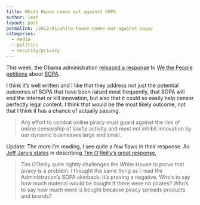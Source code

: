 ```yaml
---
title: White House comes out against SOPA
author: leah
layout: post
permalink: /2012/01/white-house-comes-out-against-sopa/
categories:
  - media
  - politics
  - security/privacy
---
```

This week, the Obama administration [released a response][1] to [We the People petitions][2] about [SOPA][3].

I think it&#8217;s well written and I like that they address not just the potential outcomes of SOPA that have been raised most frequently, that SOPA will end the internet or kill innovation, but also that it could so easily help censor perfectly legal content. I think that would be the most likely outcome, not that I think it has a chance of actually passing.

> Any effort to combat online piracy must guard against the risk of online censorship of lawful activity and must not inhibit innovation by our dynamic businesses large and small.

Update: The more I&#8217;m reading, I see quite a few flaws in their response. As [Jeff Jarvis states][4] in describing [Tim O&#8217;Reilly&#8217;s great response][5],

> Tim O&#8217;Reilly quite rightly challenges the White House to prove that piracy is a problem. I thought the same thing as I read the Administration&#8217;s SOPA skinback: It&#8217;s proving a negative. Who&#8217;s to say how much material would be bought if there were no pirates? Who&#8217;s to say how much more is bought because piracy spreads products and brands?

 [1]: http://www.whitehouse.gov/blog/2012/01/14/obama-administration-responds-we-people-petitions-sopa-and-online-piracy
 [2]: https://wwws.whitehouse.gov/petitions#!/petition/veto-sopa-bill-and-any-other-future-bills-threaten-diminish-free-flow-information/g3W1BscR
 [3]: http://www.readwriteweb.com/archives/what_you_need_to_know_about_sopa_in_2012.php
 [4]: https://plus.google.com/u/0/105076678694475690385/posts/9WTrb8yMDEXs
 [5]: https://plus.google.com/107033731246200681024/posts/BEDukdz2B1r